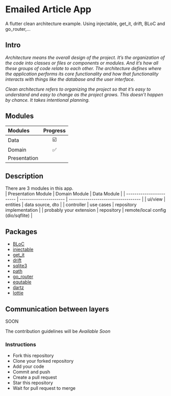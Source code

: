 # Emailed Article App
A flutter clean architecture example. Using injectable, get_it, drift, BLoC and go_router,...

## Intro ##
<i>Architecture means the overall design of the project. It’s the organization of the code into classes or files or components or modules. And it’s how all these groups of code relate to each other. The architecture defines where the application performs its core functionality and how that functionality interacts with things like the database and the user interface.

Clean architecture refers to organizing the project so that it’s easy to understand and easy to change as the project grows. This doesn’t happen by chance. It takes intentional planning.</i>


## Modules ##
| Modules       | Progress   |
| :----------   | :-------:  |
| Data          |    ☑️     | 
| Domain        |    ✅     |
| Presentation  |            |


## Description
There are 3 modules in this app.  
| Presentation Module      | Domain Module          | Data Module                         |
| ------------------------ | ---------------------- | ----------------------------------- |
| ui/view                  | entities               | data source, dto                    |
| controller               | use cases              | repository implementation           |
| probably your extension  | repository             | remote/local config (dio/sqflite)   |



## Packages
- [BLoC](https://pub.dev/packages/flutter_bloc)
- [injectable](https://pub.dev/packages/injectable)
- [get_it](https://pub.dev/packages/get_it)
- [drift](https://pub.dev/packages/drift)
- [sqlite3](https://pub.dev/packages/sqlite3_flutter_libs)
- [path](https://pub.dev/packages/path)
- [go_router](https://pub.dev/packages/go_router)
- [equtable](https://pub.dev/packages/equatable)
- [dartz](https://pub.dev/packages/dartz)
- [lottie](https://pub.dev/packages/lottie)

## Communication between layers
 SOON

The contribution guidelines will be <i> Available Soon </i>
### Instructions

- Fork this repository
- Clone your forked repository
- Add your code
- Commit and push
- Create a pull request
- Star this repository
- Wait for pull request to merge
